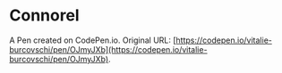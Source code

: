 # Connorel

A Pen created on CodePen.io. Original URL: [https://codepen.io/vitalie-burcovschi/pen/OJmyJXb](https://codepen.io/vitalie-burcovschi/pen/OJmyJXb).


